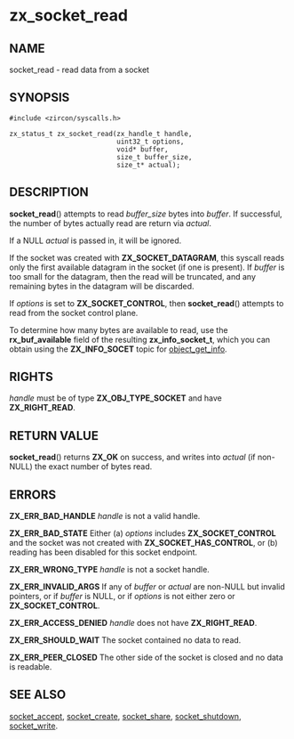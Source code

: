 # zx_socket_read

## NAME

<!-- Updated by update-docs-from-abigen, do not edit. -->

socket_read - read data from a socket

## SYNOPSIS

<!-- Updated by update-docs-from-abigen, do not edit. -->

```
#include <zircon/syscalls.h>

zx_status_t zx_socket_read(zx_handle_t handle,
                           uint32_t options,
                           void* buffer,
                           size_t buffer_size,
                           size_t* actual);
```

## DESCRIPTION

**socket_read**() attempts to read *buffer_size* bytes into *buffer*. If
successful, the number of bytes actually read are return via
*actual*.

If a NULL *actual* is passed in, it will be ignored.

If the socket was created with **ZX_SOCKET_DATAGRAM**, this syscall reads
only the first available datagram in the socket (if one is present).
If *buffer* is too small for the datagram, then the read will be
truncated, and any remaining bytes in the datagram will be discarded.

If *options* is set to **ZX_SOCKET_CONTROL**, then **socket_read**()
attempts to read from the socket control plane.

To determine how many bytes are available to read, use the **rx_buf_available**
field of the resulting **zx_info_socket_t**, which you can obtain using the
**ZX_INFO_SOCET** topic for [object_get_info](object_get_info.md).

## RIGHTS

<!-- Updated by update-docs-from-abigen, do not edit. -->

*handle* must be of type **ZX_OBJ_TYPE_SOCKET** and have **ZX_RIGHT_READ**.

## RETURN VALUE

**socket_read**() returns **ZX_OK** on success, and writes into
*actual* (if non-NULL) the exact number of bytes read.

## ERRORS

**ZX_ERR_BAD_HANDLE**  *handle* is not a valid handle.

**ZX_ERR_BAD_STATE** Either (a) *options* includes **ZX_SOCKET_CONTROL** and the
socket was not created with **ZX_SOCKET_HAS_CONTROL**, or (b) reading has been
disabled for this socket endpoint.

**ZX_ERR_WRONG_TYPE**  *handle* is not a socket handle.

**ZX_ERR_INVALID_ARGS** If any of *buffer* or *actual* are non-NULL
but invalid pointers, or if *buffer* is NULL, or if *options* is not either zero
or **ZX_SOCKET_CONTROL**.

**ZX_ERR_ACCESS_DENIED**  *handle* does not have **ZX_RIGHT_READ**.

**ZX_ERR_SHOULD_WAIT**  The socket contained no data to read.

**ZX_ERR_PEER_CLOSED**  The other side of the socket is closed and no data is
readable.

## SEE ALSO

[socket_accept](socket_accept.md),
[socket_create](socket_create.md),
[socket_share](socket_share.md),
[socket_shutdown](socket_shutdown.md),
[socket_write](socket_write.md).
